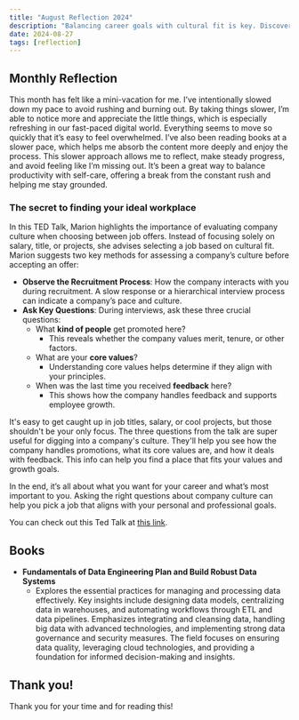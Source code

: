 ```yaml
---
title: "August Reflection 2024"
description: "Balancing career goals with cultural fit is key. Discover how to assess company culture with Marion's TED Talk on finding your ideal workplace."
date: 2024-08-27
tags: [reflection]
---
```


## Monthly Reflection

This month has felt like a mini-vacation for me. I’ve intentionally slowed down my pace to avoid rushing and burning out. By taking things slower, I’m able to notice more and appreciate the little things, which is especially refreshing in our fast-paced digital world. Everything seems to move so quickly that it’s easy to feel overwhelmed. I’ve also been reading books at a slower pace, which helps me absorb the content more deeply and enjoy the process. This slower approach allows me to reflect, make steady progress, and avoid feeling like I’m missing out. It’s been a great way to balance productivity with self-care, offering a break from the constant rush and helping me stay grounded.

### The secret to finding your ideal workplace

In this TED Talk, Marion highlights the importance of evaluating company culture when choosing between job offers. Instead of focusing solely on salary, title, or projects, she advises selecting a job based on cultural fit. Marion suggests two key methods for assessing a company’s culture before accepting an offer:

- **Observe the Recruitment Process**: How the company interacts with you during recruitment. A slow response or a hierarchical interview process can indicate a company’s pace and culture.
- **Ask Key Questions**: During interviews, ask these three crucial questions:
  - What **kind of people** get promoted here?
    - This reveals whether the company values merit, tenure, or other factors.
  - What are your **core values**?
    - Understanding core values helps determine if they align with your principles.
  - When was the last time you received **feedback** here?
    - This shows how the company handles feedback and supports employee growth.

It's easy to get caught up in job titles, salary, or cool projects, but those shouldn't be your only focus. The three questions from the talk are super useful for digging into a company's culture. They'll help you see how the company handles promotions, what its core values are, and how it deals with feedback. This info can help you find a place that fits your values and growth goals.

In the end, it’s all about what you want for your career and what’s most important to you. Asking the right questions about company culture can help you pick a job that aligns with your personal and professional goals.

You can check out this Ted Talk at [this link](https://www.ted.com/talks/marion_campan_the_secret_to_finding_your_ideal_workplace?subtitle=en).

## Books

- **Fundamentals of Data Engineering Plan and Build Robust Data Systems**
  - Explores the essential practices for managing and processing data effectively. Key insights include designing data models, centralizing data in warehouses, and automating workflows through ETL and data pipelines. Emphasizes integrating and cleansing data, handling big data with advanced technologies, and implementing strong data governance and security measures. The field focuses on ensuring data quality, leveraging cloud technologies, and providing a foundation for informed decision-making and insights.

## Thank you!

Thank you for your time and for reading this!
